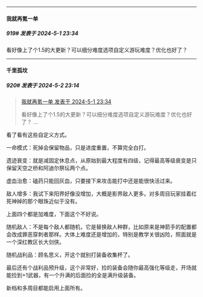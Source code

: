 ﻿
*****

####  我就再氪一单  
##### 919#       发表于 2024-5-1 23:34

看好像上了个1.5的大更新？可以细分难度选项自定义游玩难度？优化也好了？


*****

####  千里孤坟  
##### 920#       发表于 2024-5-2 23:14

<blockquote><a href="httphttps://bbs.saraba1st.com/2b/forum.php?mod=redirect&amp;goto=findpost&amp;pid=64786235&amp;ptid=2126152" target="_blank">我就再氪一单 发表于 2024-5-1 23:34</a>

看好像上了个1.5的大更新？可以细分难度选项自定义游玩难度？优化也好了？ ...</blockquote>
看了看有这些自定义方式。

一命模式：死掉会保留物品，只是进度重置，不算完全白打。

遗迹衰变：就是减固定休息点，从原始到最大程度有四级，记得最高等级衰变是只保留天空之桥和阿迪尔祭坛两个点。

虚血治愈：磕药只能回灰血，只要接下来攻击能打中还是能很快活过来。

敌人增多：我试下来阳界好像没增加，大概是影界敌人更多。对多周目玩家挂着红死神掉的那个眼珠近似于没有。

上面四个都是加难度，下面这个不好说。

随机敌人：不是每个敌人都随机，它是替换敌人种群，比如原来是神箭手的配置都会改成罪恶穿刺者那样。大体上难度还是增加的，特别是教学关很凶险，照面就是一个深红教区长大剑侠。

随机战利品：顾名思义，开这个就别打装备收集杯了。

最后还有个战利品预升级，这个非常好，捡的装备会随你最高强化等级走，开场就能捡到+1武器，有一个升满的后面捡的全是满升级装备。

新档和多周目都能启用上面所有。

